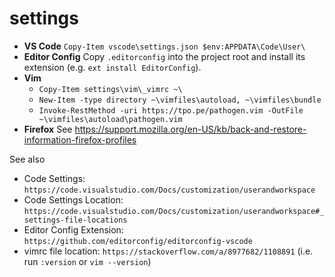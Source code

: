 # settings 

* **VS Code** `Copy-Item vscode\settings.json $env:APPDATA\Code\User\`
* **Editor Config** Copy `.editorconfig` into the project root and install its extension (e.g. `ext install EditorConfig`).
* **Vim** 
  * `Copy-Item settings\vim\_vimrc ~\`
  * `New-Item -type directory ~\vimfiles\autoload, ~\vimfiles\bundle`
  * `Invoke-RestMethod -uri https://tpo.pe/pathogen.vim -OutFile ~\vimfiles\autoload\pathogen.vim`
* **Firefox** See https://support.mozilla.org/en-US/kb/back-and-restore-information-firefox-profiles

See also 

* Code Settings: `https://code.visualstudio.com/Docs/customization/userandworkspace`
* Code Settings Location: `https://code.visualstudio.com/Docs/customization/userandworkspace#_settings-file-locations`
* Editor Config Extension: `https://github.com/editorconfig/editorconfig-vscode` 
* vimrc file location: `https://stackoverflow.com/a/8977682/1108891` (i.e. run `:version` or `vim --version`) 

